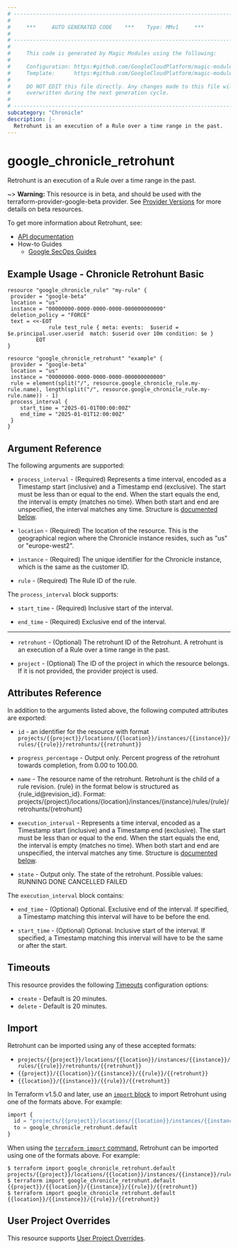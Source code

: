 ```yaml
---
# ----------------------------------------------------------------------------
#
#     ***     AUTO GENERATED CODE    ***    Type: MMv1     ***
#
# ----------------------------------------------------------------------------
#
#     This code is generated by Magic Modules using the following:
#
#     Configuration: https:#github.com/GoogleCloudPlatform/magic-modules/tree/main/mmv1/products/chronicle/Retrohunt.yaml
#     Template:      https:#github.com/GoogleCloudPlatform/magic-modules/tree/main/mmv1/templates/terraform/resource.html.markdown.tmpl
#
#     DO NOT EDIT this file directly. Any changes made to this file will be
#     overwritten during the next generation cycle.
#
# ----------------------------------------------------------------------------
subcategory: "Chronicle"
description: |-
  Retrohunt is an execution of a Rule over a time range in the past.
---
```


# google_chronicle_retrohunt

Retrohunt is an execution of a Rule over a time range in the past.

~> **Warning:** This resource is in beta, and should be used with the terraform-provider-google-beta provider.
See [Provider Versions](https://terraform.io/docs/providers/google/guides/provider_versions.html) for more details on beta resources.

To get more information about Retrohunt, see:

* [API documentation](https://cloud.google.com/chronicle/docs/reference/rest/v1alpha/projects.locations.instances.rules.retrohunts)
* How-to Guides
    * [Google SecOps Guides](https://cloud.google.com/chronicle/docs/secops/secops-overview)

## Example Usage - Chronicle Retrohunt Basic


```hcl
resource "google_chronicle_rule" "my-rule" {
 provider = "google-beta"
 location = "us"
 instance = "00000000-0000-0000-0000-000000000000"
 deletion_policy = "FORCE"
 text = <<-EOT
             rule test_rule { meta: events:  $userid = $e.principal.user.userid  match: $userid over 10m condition: $e }
         EOT
}

resource "google_chronicle_retrohunt" "example" {
 provider = "google-beta"
 location = "us"
 instance = "00000000-0000-0000-0000-000000000000"
 rule = element(split("/", resource.google_chronicle_rule.my-rule.name), length(split("/", resource.google_chronicle_rule.my-rule.name)) - 1)
 process_interval {
    start_time = "2025-01-01T00:00:00Z"
    end_time = "2025-01-01T12:00:00Z"
 }
}
```

## Argument Reference

The following arguments are supported:


* `process_interval` -
  (Required)
  Represents a time interval, encoded as a Timestamp start (inclusive) and a
  Timestamp end (exclusive).
  The start must be less than or equal to the end.
  When the start equals the end, the interval is empty (matches no time).
  When both start and end are unspecified, the interval matches any time.
  Structure is [documented below](#nested_process_interval).

* `location` -
  (Required)
  The location of the resource. This is the geographical region where the Chronicle instance resides, such as "us" or "europe-west2".

* `instance` -
  (Required)
  The unique identifier for the Chronicle instance, which is the same as the customer ID.

* `rule` -
  (Required)
  The Rule ID of the rule.


<a name="nested_process_interval"></a>The `process_interval` block supports:

* `start_time` -
  (Required)
  Inclusive start of the interval.

* `end_time` -
  (Required)
  Exclusive end of the interval.

- - -


* `retrohunt` -
  (Optional)
  The retrohunt ID of the Retrohunt. A retrohunt is an execution of a Rule over a time range in the past.

* `project` - (Optional) The ID of the project in which the resource belongs.
    If it is not provided, the provider project is used.


## Attributes Reference

In addition to the arguments listed above, the following computed attributes are exported:

* `id` - an identifier for the resource with format `projects/{{project}}/locations/{{location}}/instances/{{instance}}/rules/{{rule}}/retrohunts/{{retrohunt}}`

* `progress_percentage` -
  Output only. Percent progress of the retrohunt towards completion, from 0.00 to 100.00.

* `name` -
  The resource name of the retrohunt.
  Retrohunt is the child of a rule revision. {rule} in the format below is
  structured as {rule_id@revision_id}.
  Format:
  projects/{project}/locations/{location}/instances/{instance}/rules/{rule}/retrohunts/{retrohunt}

* `execution_interval` -
  Represents a time interval, encoded as a Timestamp start (inclusive) and a
  Timestamp end (exclusive).
  The start must be less than or equal to the end.
  When the start equals the end, the interval is empty (matches no time).
  When both start and end are unspecified, the interval matches any time.
  Structure is [documented below](#nested_execution_interval).

* `state` -
  Output only. The state of the retrohunt.
  Possible values:
  RUNNING
  DONE
  CANCELLED
  FAILED


<a name="nested_execution_interval"></a>The `execution_interval` block contains:

* `end_time` -
  (Optional)
  Optional. Exclusive end of the interval.
  If specified, a Timestamp matching this interval will have to be before the
  end.

* `start_time` -
  (Optional)
  Optional. Inclusive start of the interval.
  If specified, a Timestamp matching this interval will have to be the same
  or after the start.

## Timeouts

This resource provides the following
[Timeouts](https://developer.hashicorp.com/terraform/plugin/sdkv2/resources/retries-and-customizable-timeouts) configuration options:

- `create` - Default is 20 minutes.
- `delete` - Default is 20 minutes.

## Import


Retrohunt can be imported using any of these accepted formats:

* `projects/{{project}}/locations/{{location}}/instances/{{instance}}/rules/{{rule}}/retrohunts/{{retrohunt}}`
* `{{project}}/{{location}}/{{instance}}/{{rule}}/{{retrohunt}}`
* `{{location}}/{{instance}}/{{rule}}/{{retrohunt}}`


In Terraform v1.5.0 and later, use an [`import` block](https://developer.hashicorp.com/terraform/language/import) to import Retrohunt using one of the formats above. For example:

```tf
import {
  id = "projects/{{project}}/locations/{{location}}/instances/{{instance}}/rules/{{rule}}/retrohunts/{{retrohunt}}"
  to = google_chronicle_retrohunt.default
}
```

When using the [`terraform import` command](https://developer.hashicorp.com/terraform/cli/commands/import), Retrohunt can be imported using one of the formats above. For example:

```
$ terraform import google_chronicle_retrohunt.default projects/{{project}}/locations/{{location}}/instances/{{instance}}/rules/{{rule}}/retrohunts/{{retrohunt}}
$ terraform import google_chronicle_retrohunt.default {{project}}/{{location}}/{{instance}}/{{rule}}/{{retrohunt}}
$ terraform import google_chronicle_retrohunt.default {{location}}/{{instance}}/{{rule}}/{{retrohunt}}
```

## User Project Overrides

This resource supports [User Project Overrides](https://registry.terraform.io/providers/hashicorp/google/latest/docs/guides/provider_reference#user_project_override).

